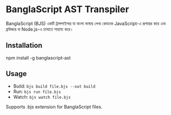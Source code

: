 # BanglaScript AST Transpiler

BanglaScript (BJS) একটি ট্রান্সপাইলার যা বাংলা ভাষায় লেখা কোডকে JavaScript-এ রূপান্তর করে এবং ব্রাউজার বা Node.js-এ চালাতে সাহায্য করে।

## Installation
npm install -g banglascript-ast

## Usage
- Build: `bjs build file.bjs --out build`
- Run: `bjs run file.bjs`
- Watch: `bjs watch file.bjs`

Supports .bjs extension for BanglaScript files.